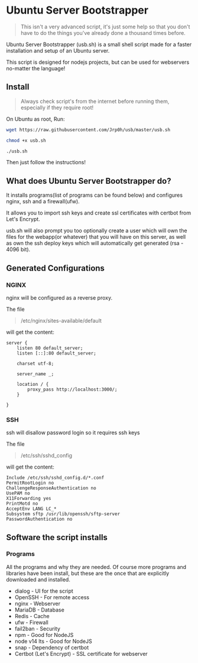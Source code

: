 # Ubuntu Server Bootstrapper

> This isn't a very advanced script, it's just some help so that you don't
> have to do the things you've already done a thousand times before.

Ubuntu Server Bootstrapper (usb.sh) is a small shell script made for a faster
installation and setup of an Ubuntu server.

This script is designed for nodejs projects,
but can be used for webservers no-matter the language!

## Install

> Always check script's from the internet before running
> them, especially if they require root!

On Ubuntu as root, Run:

```bash
wget https://raw.githubusercontent.com/Jrp0h/usb/master/usb.sh

chmod +x usb.sh

./usb.sh
```

Then just follow the instructions!

## What does Ubuntu Server Bootstrapper do?

It installs programs(list of programs can be found below) and
configures nginx, ssh and a firewall(ufw).

It allows you to import ssh keys and create ssl certificates
with certbot from Let's Encrypt.

usb.sh will also prompt you too optionally create a user which will own
the files for the webapp(or whatever) that you will have on this server,
as well as own the ssh deploy keys which will automatically get generated
(rsa - 4096 bit).

## Generated Configurations

### NGINX

nginx will be configured as a reverse proxy.

The file

> /etc/nginx/sites-available/default

will get the content:

```nginx
server {
    listen 80 default_server;
    listen [::]:80 default_server;

    charset utf-8;

    server_name _;

    location / {
        proxy_pass http://localhost:3000/;
    }

}
```

### SSH

ssh will disallow password login so it requires ssh keys

The file

> /etc/ssh/sshd_config

will get the content:

```sshd_config
Include /etc/ssh/sshd_config.d/*.conf
PermitRootLogin no
ChallengeResponseAuthentication no
UsePAM no
X11Forwarding yes
PrintMotd no
AcceptEnv LANG LC_*
Subsystem sftp /usr/lib/openssh/sftp-server
PasswordAuthentication no
```

## Software the script installs

### Programs

All the programs and why they are needed.
Of course more programs and libraries have been install,
but these are the once that are explicitly downloaded and installed.

- dialog - UI for the script
- OpenSSH - For remote access
- nginx - Webserver
- MariaDB - Database
- Redis - Cache
- ufw - Firewall
- fail2ban - Security
- npm - Good for NodeJS
- node v14 lts - Good for NodeJS
- snap - Dependency of certbot
- Certbot (Let's Encrypt) - SSL certificate for webserver
